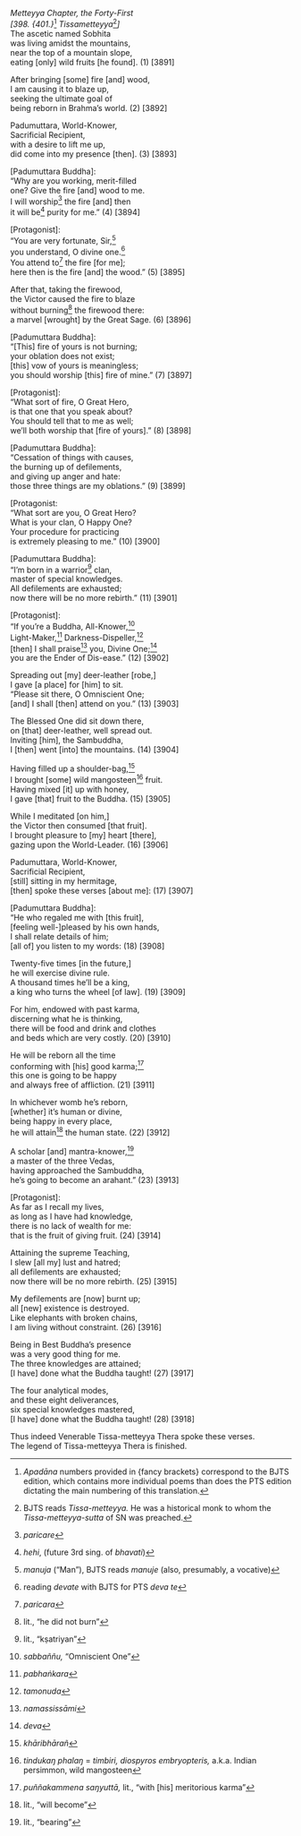 *Metteyya Chapter, the Forty-First*  
*\[398. {401.}*[^1] *Tissametteyya*[^2]*\]*  
The ascetic named Sobhita  
was living amidst the mountains,  
near the top of a mountain slope,  
eating \[only\] wild fruits \[he found\]. (1) \[3891\]

After bringing \[some\] fire \[and\] wood,  
I am causing it to blaze up,  
seeking the ultimate goal of  
being reborn in Brahma’s world. (2) \[3892\]

Padumuttara, World-Knower,  
Sacrificial Recipient,  
with a desire to lift me up,  
did come into my presence \[then\]. (3) \[3893\]

\[Padumuttara Buddha\]:  
“Why are you working, merit-filled  
one? Give the fire \[and\] wood to me.  
I will worship[^3] the fire \[and\] then  
it will be[^4] purity for me.” (4) \[3894\]

\[Protagonist\]:  
“You are very fortunate, Sir,[^5]  
you understand, O divine one.[^6]  
You attend to[^7] the fire \[for me\];  
here then is the fire \[and\] the wood.” (5) \[3895\]

After that, taking the firewood,  
the Victor caused the fire to blaze  
without burning[^8] the firewood there:  
a marvel \[wrought\] by the Great Sage. (6) \[3896\]

\[Padumuttara Buddha\]:  
“\[This\] fire of yours is not burning;  
your oblation does not exist;  
\[this\] vow of yours is meaningless;  
you should worship \[this\] fire of mine.” (7) \[3897\]

\[Protagonist\]:  
“What sort of fire, O Great Hero,  
is that one that you speak about?  
You should tell that to me as well;  
we’ll both worship that \[fire of yours\].” (8) \[3898\]

\[Padumuttara Buddha\]:  
“Cessation of things with causes,  
the burning up of defilements,  
and giving up anger and hate:  
those three things are my oblations.” (9) \[3899\]

\[Protagonist:  
“What sort are you, O Great Hero?  
What is your clan, O Happy One?  
Your procedure for practicing  
is extremely pleasing to me.” (10) \[3900\]

\[Padumuttara Buddha\]:  
“I’m born in a warrior[^9] clan,  
master of special knowledges.  
All defilements are exhausted;  
now there will be no more rebirth.” (11) \[3901\]

\[Protagonist\]:  
“If you’re a Buddha, All-Knower,[^10]  
Light-Maker,[^11] Darkness-Dispeller,[^12]  
\[then\] I shall praise[^13] you, Divine One;[^14]  
you are the Ender of Dis-ease.” (12) \[3902\]

Spreading out \[my\] deer-leather \[robe,\]  
I gave \[a place\] for \[him\] to sit.  
“Please sit there, O Omniscient One;  
\[and\] I shall \[then\] attend on you.” (13) \[3903\]

The Blessed One did sit down there,  
on \[that\] deer-leather, well spread out.  
Inviting \[him\], the Sambuddha,  
I \[then\] went \[into\] the mountains. (14) \[3904\]

Having filled up a shoulder-bag,[^15]  
I brought \[some\] wild mangosteen[^16] fruit.  
Having mixed \[it\] up with honey,  
I gave \[that\] fruit to the Buddha. (15) \[3905\]

While I meditated \[on him,\]  
the Victor then consumed \[that fruit\].  
I brought pleasure to \[my\] heart \[there\],  
gazing upon the World-Leader. (16) \[3906\]

Padumuttara, World-Knower,  
Sacrificial Recipient,  
\[still\] sitting in my hermitage,  
\[then\] spoke these verses \[about me\]: (17) \[3907\]

\[Padumuttara Buddha\]:  
“He who regaled me with \[this fruit\],  
\[feeling well-\]pleased by his own hands,  
I shall relate details of him;  
\[all of\] you listen to my words: (18) \[3908\]

Twenty-five times \[in the future,\]  
he will exercise divine rule.  
A thousand times he’ll be a king,  
a king who turns the wheel \[of law\]. (19) \[3909\]

For him, endowed with past karma,  
discerning what he is thinking,  
there will be food and drink and clothes  
and beds which are very costly. (20) \[3910\]

He will be reborn all the time  
conforming with \[his\] good karma;[^17]  
this one is going to be happy  
and always free of affliction. (21) \[3911\]

In whichever womb he’s reborn,  
\[whether\] it’s human or divine,  
being happy in every place,  
he will attain[^18] the human state. (22) \[3912\]

A scholar \[and\] mantra-knower,[^19]  
a master of the three Vedas,  
having approached the Sambuddha,  
he’s going to become an arahant.” (23) \[3913\]

\[Protagonist\]:  
As far as I recall my lives,  
as long as I have had knowledge,  
there is no lack of wealth for me:  
that is the fruit of giving fruit. (24) \[3914\]

Attaining the supreme Teaching,  
I slew \[all my\] lust and hatred;  
all defilements are exhausted;  
now there will be no more rebirth. (25) \[3915\]

My defilements are \[now\] burnt up;  
all \[new\] existence is destroyed.  
Like elephants with broken chains,  
I am living without constraint. (26) \[3916\]

Being in Best Buddha’s presence  
was a very good thing for me.  
The three knowledges are attained;  
\[I have\] done what the Buddha taught! (27) \[3917\]

The four analytical modes,  
and these eight deliverances,  
six special knowledges mastered,  
\[I have\] done what the Buddha taught! (28) \[3918\]

Thus indeed Venerable Tissa-metteyya Thera spoke these verses.  
The legend of Tissa-metteyya Thera is finished.

[^1]: *Apadāna* numbers provided in {fancy brackets} correspond to the
    BJTS edition, which contains more individual poems than does the PTS
    edition dictating the main numbering of this translation.

[^2]: BJTS reads *Tissa-metteyya.* He was a historical monk to whom the
    *Tissa-metteyya-sutta* of SN was preached.

[^3]: *paricare*

[^4]: *hehi*, (future 3rd sing. of *bhavati*)

[^5]: *manuja* (“Man”), BJTS reads *manuje* (also, presumably, a
    vocative)

[^6]: reading *devate* with BJTS for PTS *deva te*

[^7]: *paricara*

[^8]: lit., “he did not burn”

[^9]: lit., “kṣatriyan”

[^10]: *sabbaññu,* “Omniscient One”

[^11]: *pabhaṅkara*

[^12]: *tamonuda*

[^13]: *namassissāmi*

[^14]: *deva*

[^15]: *khāribhārañ*

[^16]: *tindukaŋ phalaŋ* = *timbiri, diospyros embryopteris,* a.k.a.
    Indian persimmon, wild mangosteen

[^17]: *puññakammena saŋyuttā,* lit., “with \[his\] meritorious karma”

[^18]: lit., “will become”

[^19]: lit., “bearing”
